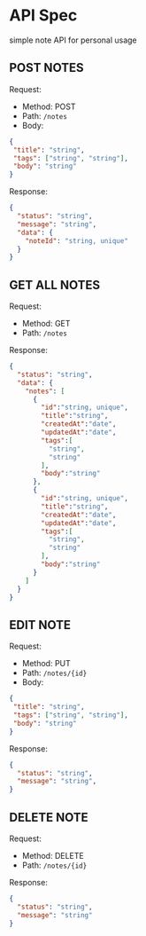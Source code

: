 # API Spec

simple note API for personal usage

## POST NOTES

Request:
- Method: POST
- Path: `/notes`
- Body:
```json
{
 "title": "string",
 "tags": ["string", "string"],
 "body": "string"
}
```

Response: 
```json
{
  "status": "string",
  "message": "string",
  "data": {
    "noteId": "string, unique"
  }
}
```

## GET ALL NOTES

Request:
- Method: GET
- Path: `/notes`

Response: 
```json
{
  "status": "string",
  "data": {
    "notes": [
      {
        "id":"string, unique",
        "title":"string",
        "createdAt":"date",
        "updatedAt":"date",
        "tags":[
          "string",
          "string"
        ],
        "body":"string"
      },
      {
        "id":"string, unique",
        "title":"string",
        "createdAt":"date",
        "updatedAt":"date",
        "tags":[
          "string",
          "string"
        ],
        "body":"string"
      }
    ]
  }
}
```

## EDIT NOTE

Request:
- Method: PUT
- Path: `/notes/{id}`
- Body:
```json
{
 "title": "string",
 "tags": ["string", "string"],
 "body": "string"
}
```

Response: 
```json
{
  "status": "string",
  "message": "string",
}
```

## DELETE NOTE

Request:
- Method: DELETE
- Path: `/notes/{id}`

Response: 
```json
{
  "status": "string",
  "message": "string"
}
```